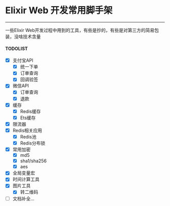 # Elixir Web 开发常用脚手架
------

一些Elixir Web开发过程中用到的工具，有些是抄的，有些是对第三方的简易包装，没啥技术含量

#### TODOLIST

- [x] 支付宝API
  - [x] 统一下单
  - [x] 订单查询
  - [x] 回调验签
- [x] 微信API
  - [x] 订单查询
  - [x] 退款
- [x] 缓存
  - [x] Redis缓存
  - [x] Ets缓存
- [x] 限流器
- [x] Redis相关应用
  - [x] Redis池
  - [x] Redis分布锁
- [x] 常用加密
    - [x] md5
    - [x] sha1/sha256
    - [x] aes
- [x] 全局变量宏
- [x] 时间计算工具
- [x] 图片工具
  - [x] 转二维码

- [ ] 文档补全...